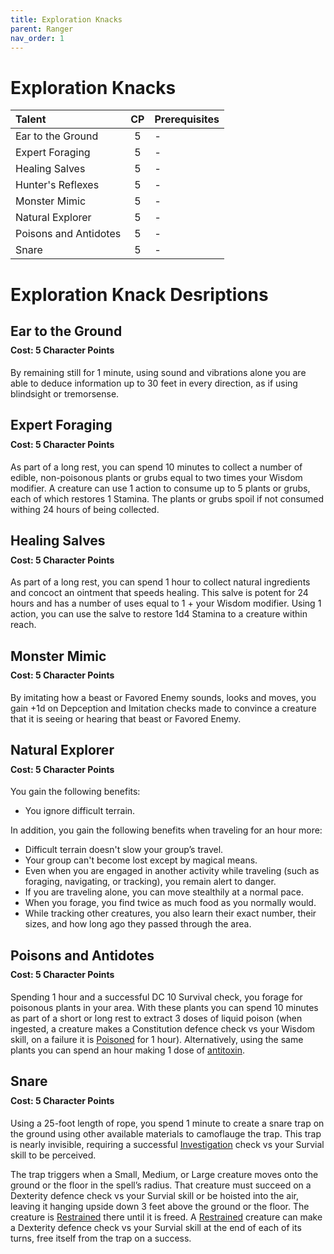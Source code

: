 ```yaml
---
title: Exploration Knacks
parent: Ranger
nav_order: 1
---
```

# Exploration Knacks

| Talent | CP | Prerequisites |
|:-------|:--:|:--------------|
| Ear to the Ground     | 5   | - |
| Expert Foraging       | 5   | - |
| Healing Salves        | 5   | - |
| Hunter's Reflexes     | 5   | - |
| Monster Mimic         | 5   | - |
| Natural Explorer      | 5   | - |
| Poisons and Antidotes | 5   | - |
| Snare                 | 5   | - |

# Exploration Knack Desriptions

## Ear to the Ground

<div style="margin-top:-10px;"></div>

#### **Cost:** 5 Character Points
By remaining still for 1 minute, using sound and vibrations alone you are able to deduce information up to 30 feet in every direction, as if using blindsight or tremorsense.

## Expert Foraging

<div style="margin-top:-10px;"></div>

#### **Cost:** 5 Character Points
As part of a long rest, you can spend 10 minutes to collect a number of edible, non-poisonous plants or grubs equal to two times your Wisdom modifier. A creature can use 1 action to consume up to 5 plants or grubs, each of which restores 1 Stamina. The plants or grubs spoil if not consumed withing 24 hours of being collected.

## Healing Salves

<div style="margin-top:-10px;"></div>

#### **Cost:** 5 Character Points
As part of a long rest, you can spend 1 hour to collect natural ingredients and concoct an ointment that speeds healing. This salve is potent for 24 hours and has a number of uses equal to 1 + your Wisdom modifier. Using 1 action, you can use the salve to restore 1d4 Stamina to a creature within reach.

## Monster Mimic

<div style="margin-top:-10px;"></div>

#### **Cost:** 5 Character Points
By imitating how a beast or Favored Enemy sounds, looks and moves, you gain +1d on Depception and Imitation checks made to convince a creature that it is seeing or hearing that beast or Favored Enemy.

## Natural Explorer

<div style="margin-top:-10px;"></div>

#### **Cost:** 5 Character Points
You gain the following benefits:
* You ignore difficult terrain.

In addition, you gain the following benefits when traveling for an hour more:
* Difficult terrain doesn't slow your group’s travel.
* Your group can't become lost except by magical means.
* Even when you are engaged in another activity while traveling (such as foraging, navigating, or tracking), you remain alert to danger.
* If you are traveling alone, you can move stealthily at a normal pace.
* When you forage, you find twice as much food as you normally would.
* While tracking other creatures, you also learn their exact number, their sizes, and how long ago they passed through the area.

## Poisons and Antidotes

<div style="margin-top:-10px;"></div>

#### **Cost:** 5 Character Points
Spending 1 hour and a successful DC 10 Survival check, you forage for poisonous plants in your area. With these plants you can spend 10 minutes as part of a short or long rest to extract 3 doses of liquid poison (when ingested, a creature makes a Constitution defence check vs your Wisdom skill, on a failure it is [Poisoned](https://stormchaserroleplaying.com/stormchaserRPG/Conditions/Poisoned/) for 1 hour). Alternatively, using the same plants you can spend an hour making 1 dose of [antitoxin](https://stormchaserroleplaying.com/stormchaserRPG/Equipment/Gear/Descriptions/#antitoxin).

## Snare

<div style="margin-top:-10px;"></div>

#### **Cost:** 5 Character Points
Using a 25-foot length of rope, you spend 1 minute to create a snare trap on the ground using other available materials to camoflauge the trap. This trap is nearly invisible, requiring a successful [Investigation](https://stormchaserroleplaying.com/stormchaserRPG/Skills/Investigation/) check vs your Survial skill to be perceived.

The trap triggers when a Small, Medium, or Large creature moves onto the ground or the floor in the spell’s radius. That creature must succeed on a Dexterity defence check vs your Survial skill or be hoisted into the air, leaving it hanging upside down 3 feet above the ground or the floor. The creature is [Restrained](https://stormchaserroleplaying.com/stormchaserRPG/Conditions/Restrained/) there until it is freed. A [Restrained](https://stormchaserroleplaying.com/stormchaserRPG/Conditions/Restrained/) creature can make a Dexterity defence check vs your Survial skill at the end of each of its turns, free itself from the trap on a success.

